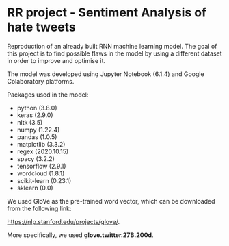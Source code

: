 # RR project - Sentiment Analysis of hate tweets
Reproduction of an already built RNN machine learning model. The goal of this project is to find possible flaws in the model by using a different dataset in order to improve and optimise it.

The model was developed using Jupyter Notebook (6.1.4) and Google Colaboratory platforms. 

Packages used in the model:
- python (3.8.0)
- keras (2.9.0)
- nltk (3.5)
- numpy (1.22.4)
- pandas (1.0.5)
- matplotlib (3.3.2)
- regex (2020.10.15)
- spacy (3.2.2)
- tensorflow (2.9.1)
- wordcloud (1.8.1)
- scikit-learn (0.23.1)
- sklearn (0.0)

We used GloVe as the pre-trained word vector, which can be downloaded from the following link: 

https://nlp.stanford.edu/projects/glove/.

More specifically, we used **glove.twitter.27B.200d**.
